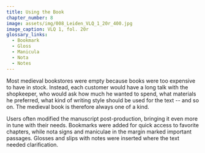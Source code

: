 ```yaml
---
title: Using the Book
chapter_number: 8
image: assets/img/008_Leiden_VLQ_1_20r_400.jpg
image_caption: VLQ 1, fol. 20r
glossary_links:
  - Bookmark
  - Gloss
  - Manicula
  - Nota
  - Notes
---
```


Most medieval bookstores were empty because books were too expensive to
have in stock. Instead, each customer would have a long talk with the
shopkeeper, who would ask how much he wanted to spend, what materials he
preferred, what kind of writing style should be used for the text -- and
so on. The medieval book is therefore always one of a kind.

Users often modified the manuscript post-production, bringing it even
more in tune with their needs. Bookmarks were added for quick access to
favorite chapters, while nota signs and maniculae in the margin marked
important passages. Glosses and slips with notes were inserted where the
text needed clarification.
